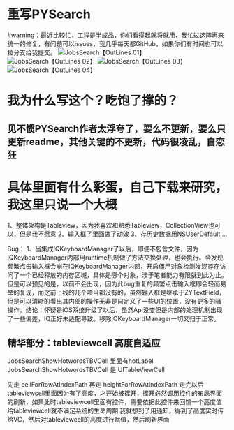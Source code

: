 # 重写PYSearch
#warning：最近比较忙，工程是半成品，你们看得起就将就用，我忙过这阵再来统一的修复，有问题可以issues，我几乎每天都GitHub，如果你们有时间也可以拉分支给我提交。
![JobsSearch【OutLines 01】](https://user-images.githubusercontent.com/13795605/99760436-4b7a7400-2b26-11eb-81b9-8bef6549883f.png)
![JobsSearch【OutLines 02】](https://user-images.githubusercontent.com/13795605/99760441-4f0dfb00-2b26-11eb-87fc-1521365183b8.png)
![JobsSearch【OutLines 03】](https://user-images.githubusercontent.com/13795605/99760442-4fa69180-2b26-11eb-84ea-9238a78a4518.png)
![JobsSearch【OutLines 04】](https://user-images.githubusercontent.com/13795605/99760445-503f2800-2b26-11eb-86e7-6d3f3250dc6a.png)

# 我为什么写这个？吃饱了撑的？
## 见不惯PYSearch作者太浮夸了，要么不更新，要么只更新readme，其他关键的不更新，代码很凌乱，自恋狂
# 具体里面有什么彩蛋，自己下载来研究，我这里只说一个大概
1、整体架构是Tableview，因为我喜欢和熟悉Tableview，CollectionView也可以，但是我不愿意
2、输入框了里面做了动效
3、存历史数据用NSUserDefault
...

Bug：
1、当集成IQKeyboardManager了以后，即便不包含文件，因为IQKeyboardManager内部用runtime机制做了方法交换处理，也会执行。会发现频繁点击输入框会崩在IQKeyboardManager内部，开启僵尸对象检测发现存在访问了一个已经释放的内存区域，具体是哪个对象，涉于笔者能力有限就到此为止。但是可以预见的是，以前不会出现，因为此bug重复的频繁点击输入框即会轻而易举的复现，而之前上线的几个项目都没有的，虽然输入框是继承于ZYTextField，但是可以清晰的看出其内部的操作无非是自定义了一些UI的位置，没有更多的骚操作。结论：怀疑是iOS系统升级了以后，虽然Api没变但是内部的处理机制出现了一些偏差，IQ正好未适配导致。移除IQKeyboardManager一切又归于正常。

## 精华部分：tableviewcell 高度自适应
JobsSearchShowHotwordsTBVCell 里面有hotLabel
JobsSearchShowHotwordsTBVCell 是 UITableViewCell

先走 cellForRowAtIndexPath
再走 heightForRowAtIndexPath
走完以后 tableviewcell里面因为有了高度，才开始被撑开，撑开必然调用控件的布局界面的刷新，如果此时tableviewcell里面有控件，需要依据此控件来回馈一个高度值给tableviewcell就不满足系统的生命周期
我就想到了用通知，得到了高度实时传给VC，然后对tableviewcell的高度进行赋值，然后刷新界面
